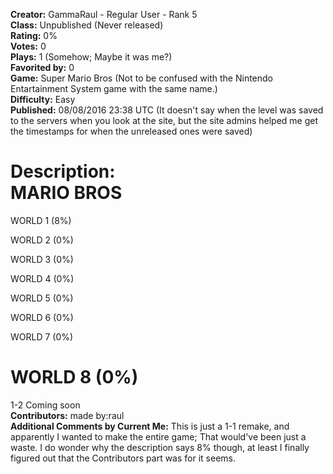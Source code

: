 **Creator:** GammaRaul - Regular User - Rank 5 <br>
**Class:** Unpublished (Never released) <br>
**Rating:** 0% <br>
**Votes:** 0 <br>
**Plays:** 1 (Somehow; Maybe it was me?) <br>
**Favorited by:** 0 <br>
**Game:** Super Mario Bros (Not to be confused with the Nintendo Entartainment System game with the same name.) <br>
**Difficulty:** Easy <br>
**Published:** 08/08/2016 23:38 UTC (It doesn't say when the level was saved to the servers when you look at the site, but the site admins helped me get the timestamps for when the unreleased ones were saved)

**Description:** <br>
MARIO BROS
===============================================
WORLD 1 (8%)

WORLD 2 (0%)

WORLD 3 (0%)

WORLD 4 (0%)

WORLD 5 (0%)

WORLD 6 (0%)

WORLD 7 (0%)

WORLD 8 (0%)
===============================================
1-2 Coming soon <br>
**Contributors:** made by:raul <br>
**Additional Comments by Current Me:** This is just a 1-1 remake, and apparently I wanted to make the entire game; That would've been just a waste. I do wonder why the description says 8% though, at least I finally figured out that the Contributors part was for it seems.
